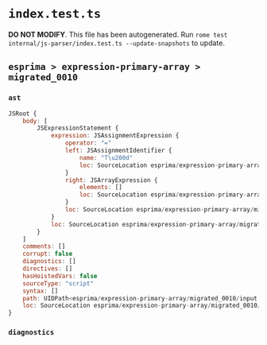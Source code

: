 # `index.test.ts`

**DO NOT MODIFY**. This file has been autogenerated. Run `rome test internal/js-parser/index.test.ts --update-snapshots` to update.

## `esprima > expression-primary-array > migrated_0010`

### `ast`

```javascript
JSRoot {
	body: [
		JSExpressionStatement {
			expression: JSAssignmentExpression {
				operator: "="
				left: JSAssignmentIdentifier {
					name: "T\u200d"
					loc: SourceLocation esprima/expression-primary-array/migrated_0010/input.js 1:0-1:7 (T\u200d)
				}
				right: JSArrayExpression {
					elements: []
					loc: SourceLocation esprima/expression-primary-array/migrated_0010/input.js 1:10-1:12
				}
				loc: SourceLocation esprima/expression-primary-array/migrated_0010/input.js 1:0-1:12
			}
			loc: SourceLocation esprima/expression-primary-array/migrated_0010/input.js 1:0-1:12
		}
	]
	comments: []
	corrupt: false
	diagnostics: []
	directives: []
	hasHoistedVars: false
	sourceType: "script"
	syntax: []
	path: UIDPath<esprima/expression-primary-array/migrated_0010/input.js>
	loc: SourceLocation esprima/expression-primary-array/migrated_0010/input.js 1:0-2:0
}
```

### `diagnostics`

```

```
